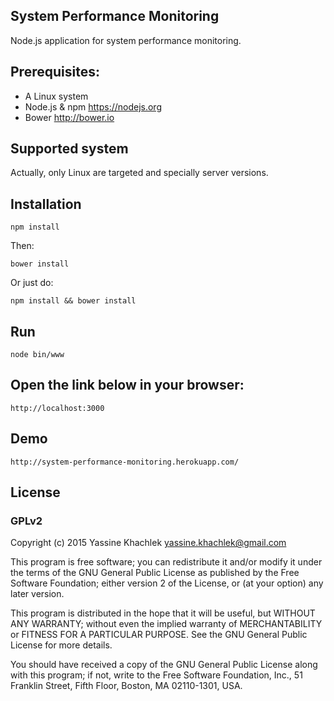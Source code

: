## System Performance Monitoring

Node.js application for system performance monitoring.

## Prerequisites:

 * A Linux system
 * Node.js & npm <https://nodejs.org>
 * Bower <http://bower.io>

## Supported system

  Actually, only Linux are targeted and specially server versions.

## Installation

`npm install`

Then:

`bower install`

Or just do:

`npm install && bower install`

## Run

`node bin/www`

## Open the link below in your browser:

`http://localhost:3000`

## Demo

`http://system-performance-monitoring.herokuapp.com/`

## License

### GPLv2

Copyright (c) 2015 Yassine Khachlek <yassine.khachlek@gmail.com>

This program is free software; you can redistribute it and/or
modify it under the terms of the GNU General Public License
as published by the Free Software Foundation; either version 2
of the License, or (at your option) any later version.

This program is distributed in the hope that it will be useful,
but WITHOUT ANY WARRANTY; without even the implied warranty of
MERCHANTABILITY or FITNESS FOR A PARTICULAR PURPOSE.  See the
GNU General Public License for more details.

You should have received a copy of the GNU General Public License
along with this program; if not, write to the Free Software
Foundation, Inc., 51 Franklin Street, Fifth Floor, Boston, MA  02110-1301, USA.
